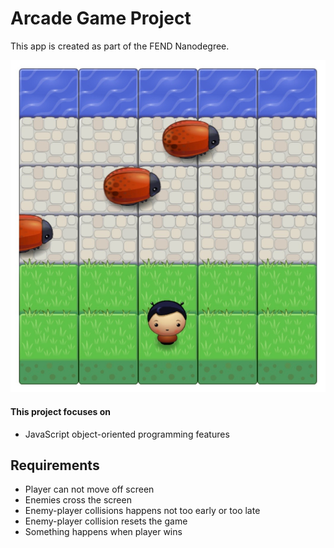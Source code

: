 # Arcade Game Project

This app  is created as part of the FEND Nanodegree.

![Screenshot](AGScreenshot.jpeg)

#### This project focuses on

- JavaScript object-oriented programming features

## Requirements

- Player can not move off screen
- Enemies cross the screen
- Enemy-player collisions happens not too early or too late
- Enemy-player collision resets the game
- Something happens when player wins
